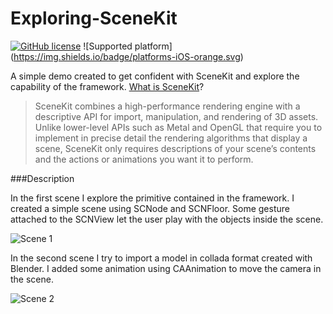 # Exploring-SceneKit

[![GitHub license](https://img.shields.io/badge/license-MIT-blue.svg)](https://raw.githubusercontent.com/chicio/Exploring-SceneKit/master/LICENSE.md)
![Supported platform] (https://img.shields.io/badge/platforms-iOS-orange.svg)

A simple demo created to get confident with SceneKit and explore the capability of the framework. <a href="https://developer.apple.com/reference/scenekit">What is SceneKit</a>? 

> SceneKit combines a high-performance rendering engine with a descriptive API for import, manipulation, and rendering of 3D assets. Unlike lower-level APIs such as Metal and OpenGL that require you to implement in precise detail the rendering algorithms that display a scene, SceneKit only requires descriptions of your scene’s contents and the actions or animations you want it to perform.


###Description

In the first scene I explore the primitive contained in the framework. I created a simple scene using SCNode and SCNFloor. Some gesture attached to the SCNView let the user play with the objects inside the scene.

![Scene 1](https://raw.githubusercontent.com/chicio/Exploring-SceneKit/master/Screenshots/scene1.png)

In the second scene I try to import a model in collada format created with Blender. I added some animation using CAAnimation to move the camera in the scene.

![Scene 2](https://raw.githubusercontent.com/chicio/Exploring-SceneKit/master/Screenshots/scene2.png)
